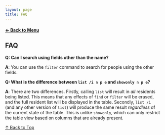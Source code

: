 ```yaml
---
layout: page
title: FAQ
---
```


#### [← Back to Menu](../UserGuide.md)

## FAQ

**Q: Can I search using fields other than the name?**

**A**: You can use the `filter` command to search for people using the other fields.

**Q: What is the difference between `list /i n p e` and `showonly n p e`?**

**A**: There are two differences. Firstly, calling `list` will result in *all* residents being listed. This means that
any effects of `find` or `filter` will be erased, and the full resident list will be displayed in the table. Secondly,
`list /i` (and any other version of `list`) will produce the same result *regardless* of the current state of the table.
This is unlike `showonly`, which can only restrict the table view based on columns that are already present.


[↑ Back to Top](#back-to-menu)
